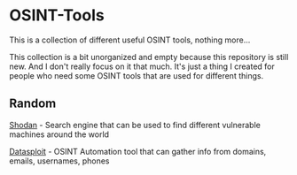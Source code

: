 # OSINT-Tools
This is a collection of different useful OSINT tools, nothing more...

This collection is a bit unorganized and empty because this repository is still new. And I don't really focus on it that much. It's just a thing I created for people who need some OSINT tools that are used for different things.

## Random
[Shodan](https://www.shodan.io/) - Search engine that can be used to find different vulnerable machines around the world

[Datasploit](https://github.com/datasploit/datasploit/) - OSINT Automation tool that can gather info from domains, emails, usernames, phones
